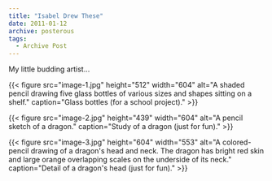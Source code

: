 ```yaml
---
title: "Isabel Drew These"
date: 2011-01-12
archive: posterous
tags: 
  - Archive Post
---
```


My little budding artist…

{{< figure 
	src="image-1.jpg" 
	height="512" 
	width="604" 
	alt="A shaded pencil drawing five glass bottles of various sizes and shapes sitting on a shelf." 
	caption="Glass bottles (for a school project)." >}}

{{< figure 
	src="image-2.jpg" 
	height="439" 
	width="604" 
	alt="A pencil sketch of a dragon." 
	caption="Study of a dragon (just for fun)." >}}

{{< figure 
	src="image-3.jpg" 
	height="604" 
	width="553" 
	alt="A colored-pencil drawing of a dragon's head and neck. The dragon has bright red skin and large orange overlapping scales on the underside of its neck." 
	caption="Detail of a dragon's head (just for fun)." >}}